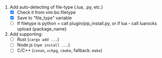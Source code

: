 1. Add auto-detecting of file-type (.lua, .py, etc.)  
    - [x] Check it from vim.bo.filetype  
    - [x] Save to "file_type" variable  
    - [ ] If filetype is python = call plugin/pip_install.py, or if lua - call luarocks upload {package_name}
2. Add supporting: 
    - [ ] Rust (`cargo add ...`)
    - [ ] Node.js (`npm install ...`)
    - [ ] C/C++ (`conan`, `vckpg`, `cmake`, fallback: `make`)
